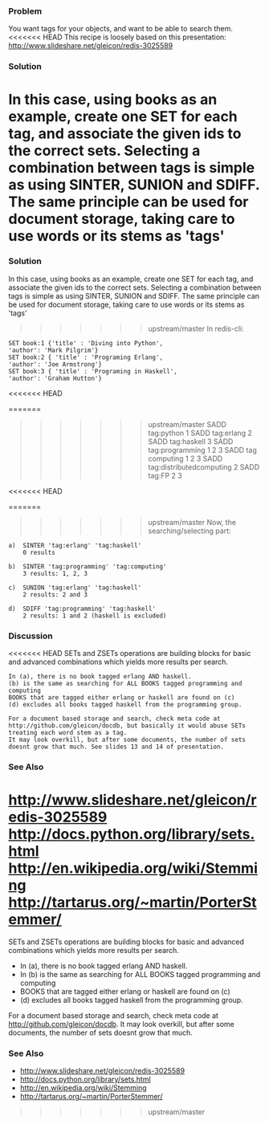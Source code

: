 ### Problem
You want tags for your objects, and want to be able to search them.
<<<<<<< HEAD
This recipe is loosely based on this presentation: http://www.slideshare.net/gleicon/redis-3025589

### Solution
In this case, using books as an example, create one SET for each tag, and associate the given ids to the correct sets.
Selecting a combination between tags is simple as using SINTER, SUNION and SDIFF.
The same principle can be used for document storage, taking care to use words or its stems as 'tags'
=======

### Solution
In this case, using books as an example, create one SET for each tag, and 
associate the given ids to the correct sets. Selecting a combination 
between tags is simple as using SINTER, SUNION and SDIFF. The same principle
can be used for document storage, taking care to use words or its stems 
as 'tags'

>>>>>>> upstream/master
In redis-cli:

    SET book:1 {'title' : 'Diving into Python',
    'author': 'Mark Pilgrim'}
    SET book:2 { 'title' : 'Programing Erlang',
    'author': 'Joe Armstrong'}
    SET book:3 { 'title' : 'Programing in Haskell',
    'author': 'Graham Hutton'}

<<<<<<< HEAD

=======
>>>>>>> upstream/master
    SADD tag:python 1
    SADD tag:erlang 2
    SADD tag:haskell 3
    SADD tag:programming 1 2 3
    SADD tag computing 1 2 3
    SADD tag:distributedcomputing 2
    SADD tag:FP 2 3

<<<<<<< HEAD

=======
>>>>>>> upstream/master
Now, the searching/selecting part:

    a)  SINTER 'tag:erlang' 'tag:haskell'
        0 results

    b)  SINTER 'tag:programming' 'tag:computing'
        3 results: 1, 2, 3

    c)  SUNION 'tag:erlang' 'tag:haskell'
        2 results: 2 and 3

    d)  SDIFF 'tag:programming' 'tag:haskell'
        2 results: 1 and 2 (haskell is excluded)

### Discussion

<<<<<<< HEAD
    SETs and ZSETs operations are building blocks for basic and advanced combinations which yields more results per search.
    
    In (a), there is no book tagged erlang AND haskell. 
    (b) is the same as searching for ALL BOOKS tagged programming and computing
    BOOKS that are tagged either erlang or haskell are found on (c)
    (d) excludes all books tagged haskell from the programming group.

    For a document based storage and search, check meta code at http://github.com/gleicon/docdb, but basically it would abuse SETs treating each word stem as a tag.
    It may look overkill, but after some documents, the number of sets doesnt grow that much. See slides 13 and 14 of presentation.
  

### See Also

   http://www.slideshare.net/gleicon/redis-3025589
   http://docs.python.org/library/sets.html
   http://en.wikipedia.org/wiki/Stemming
   http://tartarus.org/~martin/PorterStemmer/
=======
SETs and ZSETs operations are building blocks for basic and advanced
combinations which yields more results per search.
 
* In (a), there is no book tagged erlang AND haskell. 
* In (b) is the same as searching for ALL BOOKS tagged programming and 
computing
* BOOKS that are tagged either erlang or haskell are found on (c)
* (d) excludes all books tagged haskell from the programming group.

For a document based storage and search, check meta code at 
<http://github.com/gleicon/docdb>. It may look overkill, but after some 
documents, the number of sets doesnt grow that much.
  
### See Also

* <http://www.slideshare.net/gleicon/redis-3025589>
* <http://docs.python.org/library/sets.html>
* <http://en.wikipedia.org/wiki/Stemming>
* <http://tartarus.org/~martin/PorterStemmer/>
>>>>>>> upstream/master

